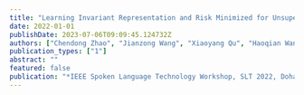 ```yaml
---
title: "Learning Invariant Representation and Risk Minimized for Unsupervised Accent Domain Adaptation"
date: 2022-01-01
publishDate: 2023-07-06T09:09:45.124732Z
authors: ["Chendong Zhao", "Jianzong Wang", "Xiaoyang Qu", "Haoqian Wang", "Jing Xiao"]
publication_types: ["1"]
abstract: ""
featured: false
publication: "*IEEE Spoken Language Technology Workshop, SLT 2022, Doha, Qatar, January 9-12, 2023*"
---
```



